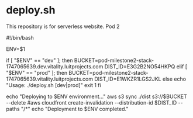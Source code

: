 # deploy.sh
This repository is for serverless website. Pod 2

#!/bin/bash
 
ENV=$1
 
if [ "$ENV" == "dev" ]; then
  BUCKET=pod-milestone2-stack-1747065639.dev.vitality.luitprojects.com 
  DIST_ID=E3G2B2NO54HKPQ
elif [ "$ENV" == "prod" ]; then
  BUCKET=pod-milestone2-stack-1747065639.vitality.luitprojects.com
  DIST_ID=E1WKZR1LGS2JKL
else
  echo "Usage: ./deploy.sh [dev|prod]"
  exit 1
fi
 
echo "Deploying to $ENV environment..."
aws s3 sync ./dist s3://$BUCKET --delete
#aws cloudfront create-invalidation --distribution-id $DIST_ID --paths "/*"
echo "Deployment to $ENV completed."
